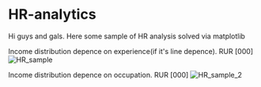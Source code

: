 # HR-analytics
Hi guys and gals. Here some sample of HR analysis solved via matplotlib

Income distribution depence on experience(if it's line depence). RUR [000]
![HR_sample](https://github.com/user-attachments/assets/c5975dbf-c011-42c6-ae1f-52279cc4c52d)

Income distribution depence on occupation. RUR [000]
![HR_sample_2](https://github.com/user-attachments/assets/18ed246e-cf04-4c5c-8207-36b0a1f05657)
